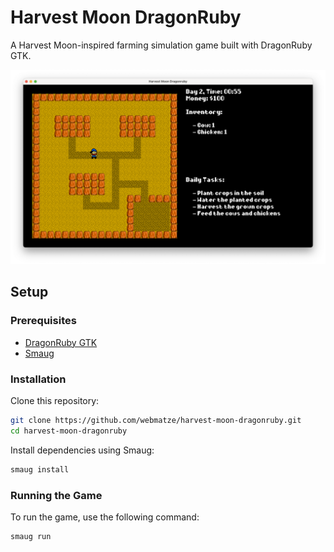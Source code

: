 # Harvest Moon DragonRuby

A Harvest Moon-inspired farming simulation game built with DragonRuby GTK.

![Harvest Moon header image](documentation/screenshot_20240719.png)

## Setup

### Prerequisites

- [DragonRuby GTK](https://dragonruby.org/toolkit/game)
- [Smaug](https://github.com/ereborstudios/smaug)

### Installation

Clone this repository:
```bash
git clone https://github.com/webmatze/harvest-moon-dragonruby.git
cd harvest-moon-dragonruby
```

Install dependencies using Smaug:
```bash
smaug install
```

### Running the Game

To run the game, use the following command:

```bash
smaug run
```